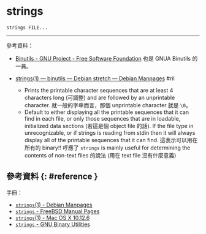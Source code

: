 # strings

```
strings FILE...
```

---

參考資料：

  - [Binutils \- GNU Project \- Free Software Foundation](https://www.gnu.org/software/binutils/) 也是 GNUA Binutils 的一員。

  - [strings\(1\) — binutils — Debian stretch — Debian Manpages](https://manpages.debian.org/stretch/binutils/strings.1.en.html) #ril

      - Prints the printable character sequences that are at least 4 characters long (可調整) and are followed by an unprintable character. 就一般的字串而言，那個 unprintable character 就是 `\0`。
      - Default to either displaying all the printable sequences that it can find in each file, or only those sequences that are in loadable, initialized data sections (若這是個 object file 的話). If the file type in unrecognizable, or if strings is reading from stdin then it will always display all of the printable sequences that it can find. 這表示可以用在所有的 binary!! 呼應了 `strings` is mainly useful for determining the contents of non-text files 的說法 (用在 text file 沒有什麼意義)

## 參考資料 {: #reference }

手冊：

  - [`strings`(1) - Debian Manpages](https://manpages.debian.org/stretch/binutils/strings.1.en.html)
  - [`strings` - FreeBSD Manual Pages](https://www.freebsd.org/cgi/man.cgi?query=strings)
  - [`strings`(1) - Mac OS X 10.12.6](http://www.manpagez.com/man/1/strings/osx-10.12.6.php)
  - [`strings` - GNU Binary Utilities](https://sourceware.org/binutils/docs-2.31/binutils/strings.html)
